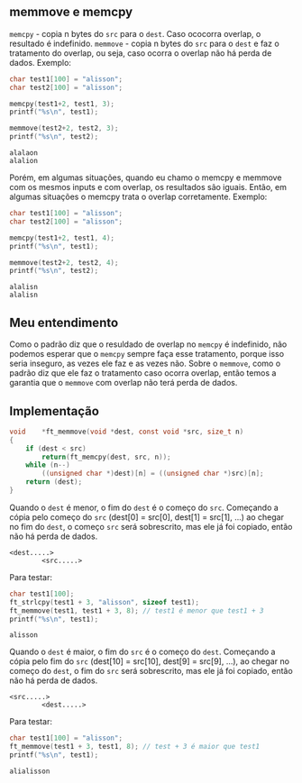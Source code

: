 ## memmove e memcpy

`memcpy` - copia n bytes do `src` para o `dest`. Caso ococorra overlap, o resultado é indefinido.
`memmove` - copia n bytes do `src` para o `dest` e faz o tratamento do overlap, ou seja, caso ocorra o overlap não há perda de dados. Exemplo:

```c
char test1[100] = "alisson";
char test2[100] = "alisson";

memcpy(test1+2, test1, 3);
printf("%s\n", test1);

memmove(test2+2, test2, 3);
printf("%s\n", test2);
```

```
alalaon
alalion
```

Porém, em algumas situações, quando eu chamo o memcpy e memmove com os mesmos inputs e com overlap, os resultados são iguais. Então, em algumas situações o memcpy trata o overlap corretamente. Exemplo:

```c
char test1[100] = "alisson";
char test2[100] = "alisson";

memcpy(test1+2, test1, 4);
printf("%s\n", test1);

memmove(test2+2, test2, 4);
printf("%s\n", test2);
```

```
alalisn
alalisn
```

## Meu entendimento
Como o padrão diz que o resuldado de overlap no `memcpy` é indefinido, não podemos esperar que o `memcpy` sempre faça esse tratamento, porque isso seria inseguro, as vezes ele faz e as vezes não. Sobre o `memmove`, como o padrão diz que ele faz o tratamento caso ocorra overlap, então temos a garantia que o `memmove` com overlap não terá perda de dados.

## Implementação

```c
void	*ft_memmove(void *dest, const void *src, size_t n)
{
	if (dest < src)
		return(ft_memcpy(dest, src, n));
	while (n--)
		((unsigned char *)dest)[n] = ((unsigned char *)src)[n];
	return (dest);
}
```

Quando o `dest` é menor, o fim do `dest` é o começo do `src`. Começando a cópia pelo começo do `src` (dest[0] = src[0], dest[1] = src[1], ...) ao chegar no fim do `dest`, o começo `src` será sobrescrito, mas ele já foi copiado, então não há perda de dados.
```
<dest.....>
		<src.....>
```
Para testar:

```c
char test1[100];
ft_strlcpy(test1 + 3, "alisson", sizeof test1);
ft_memmove(test1, test1 + 3, 8); // test1 é menor que test1 + 3
printf("%s\n", test1);
```

```
alisson
```


Quando o `dest` é maior, o fim do `src` é o começo do `dest`. Começando a cópia pelo fim do `src` (dest[10] = src[10], dest[9] = src[9], ...), ao chegar no começo do `dest`, o fim do `src` será sobrescrito, mas ele já foi copiado, então não há perda de dados. 
```
<src.....>
		<dest.....>
```
Para testar:
```c
char test1[100] = "alisson";
ft_memmove(test1 + 3, test1, 8); // test + 3 é maior que test1
printf("%s\n", test1);
```

```
alialisson
```
